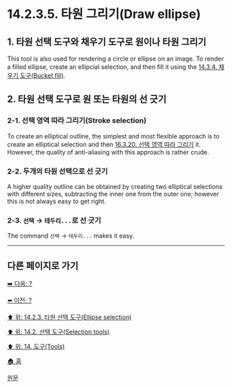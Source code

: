 # 14.2.3.5. 타원 그리기(Draw ellipse)

## 1. 타원 선택 도구와 채우기 도구로 원이나 타원 그리기
This tool is also used for rendering a circle or ellipse on an image. To render a filled ellipse, create an ellipcial selection, and then fill it using the [14.3.4. 채우기 도구(Bucket fill)](./14-03-04-bucket-fill.md). 

## 2. 타원 선택 도구로 원 또는 타원의 선 긋기
### 2-1. 선택 영역 따라 그리기(Stroke selection)
To create an elliptical outline, the simplest and most flexible approach is to create an elliptical selection and then [16.3.20. 선택 영역 따라 그리기](./16-03-20-stroke-selection.md) it. However, the quality of anti-aliasing with this approach is rather crude. 

### 2-2. 두개의 타원 선택으로 선 긋기
A higher quality outline can be obtained by creating two elliptical selections with different sizes, subtracting the inner one from the outer one; however this is not always easy to get right. 

### 2-3. `선택` → `테두리...`로 선 긋기
The command `선택` → `테두리...` makes it easy.


***

## 다른 페이지로 가기

[➡️ 다음: ?]()

[⬅️ 이전: ?]()

[⬆️ 위: 14.2.3. 타원 선택 도구(Ellipse selection)](./14-02-03-00-ellipse-selection.md)

[⬆️ 위: 14.2. 선택 도구(Selection tools)](./14-02-00-selection-tools.md)

[⬆️ 위: 14. 도구(Tools)](./14-00-tools.md)

[🏠 홈](./00-home.md)

[원문](https://docs.gimp.org/2.10/ko/gimp-tools.html#gimp-tool-options-dialog)